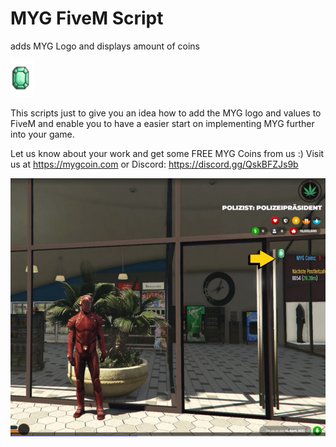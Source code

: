 # MYG FiveM Script
adds MYG Logo and displays amount of coins

![MYG Logo](https://github.com/MyGCoin/MYG-FiveM-Script/blob/5037d586f648839c26b7c66f40ed5e74a8d7a226/ui/img/logo.png)

This scripts just to give you an idea how to add the MYG logo and values to FiveM
and enable you to have a easier start on implementing MYG further into your game.

Let us know about your work and get some FREE MYG Coins from us :)
Visit us at https://mygcoin.com or Discord: https://discord.gg/QskBFZJs9b



![MYG-Preview FiveM](https://github.com/MyGCoin/MYG-FiveM-Script/blob/main/screenfivem.png)


